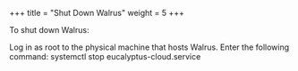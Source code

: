 +++
title = "Shut Down Walrus"
weight = 5
+++

To shut down Walrus: 

Log in as root to the physical machine that hosts Walrus. Enter the following command: 
    systemctl stop eucalyptus-cloud.service


